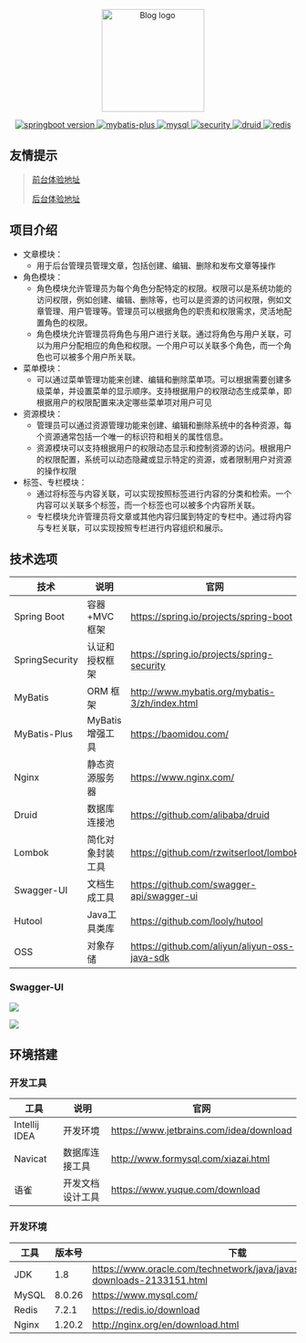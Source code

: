 <p align="center">
  <a href="https://blockcloth.cn/" target="_blank" rel="noopener noreferrer">
    <img width="180" src="https://img.shields.io/badge/青的个人博客-v1.0.0-important" alt="Blog logo">
  </a>
</p>
<p align="center">
    <a href="https://spring.io/projects/spring-boot">
        <img src="https://img.shields.io/badge/SpringBoot-v2.7.17-blue" alt="springboot version">
    </a>
  <a href="https://baomidou.com/">
    <img src="https://img.shields.io/badge/MybatisPlus-v3.5.4.1-green" alt="mybatis-plus">
  </a>
  <a href="https://dev.mysql.com/downloads/mysql/">
    <img src="https://img.shields.io/badge/mysql-v8.0.26-pink" alt="mysql">
  </a>
  <a href="https://spring.io/projects/spring-security">
    <img src="https://img.shields.io/badge/SpringSecurity-v2.7.17-ff69b4" alt="security">
  </a>
    <a href="https://github.com/alibaba/druid">
    <img src="https://img.shields.io/badge/druid-v1.2.6-red" alt="druid">
  </a>
  <a href="https://redis.io/">
    <img src="https://img.shields.io/badge/redis-v2.7.17-blue" alt="redis">
  </a>
</p>


## 友情提示

> [前台体验地址](https://blockcloth.cn/)
>
> [后台体验地址](https://blockcloth.cn/admin)

## 项目介绍       

- 文章模块：
  - 用于后台管理员管理文章，包括创建、编辑、删除和发布文章等操作
- 角色模块：
  - 角色模块允许管理员为每个角色分配特定的权限。权限可以是系统功能的访问权限，例如创建、编辑、删除等，也可以是资源的访问权限，例如文章管理、用户管理等。管理员可以根据角色的职责和权限需求，灵活地配置角色的权限。
  - 角色模块允许管理员将角色与用户进行关联。通过将角色与用户关联，可以为用户分配相应的角色和权限。一个用户可以关联多个角色，而一个角色也可以被多个用户所关联。
- 菜单模块：
  - 可以通过菜单管理功能来创建、编辑和删除菜单项。可以根据需要创建多级菜单，并设置菜单的显示顺序。支持根据用户的权限动态生成菜单，即根据用户的权限配置来决定哪些菜单项对用户可见
- 资源模块：
  - 管理员可以通过资源管理功能来创建、编辑和删除系统中的各种资源，每个资源通常包括一个唯一的标识符和相关的属性信息。
  - 资源模块可以支持根据用户的权限动态显示和控制资源的访问。根据用户的权限配置，系统可以动态隐藏或显示特定的资源，或者限制用户对资源的操作权限
- 标签、专栏模块：
  - 通过将标签与内容关联，可以实现按照标签进行内容的分类和检索。一个内容可以关联多个标签，而一个标签也可以被多个内容所关联。
  - 专栏模块允许管理员将文章或其他内容归属到特定的专栏中。通过将内容与专栏关联，可以实现按照专栏进行内容组织和展示。

## 技术选项

| 技术                 | 说明             | 官网                                           |
| -------------------- | ---------------- | ---------------------------------------------- |
| Spring Boot          | 容器+MVC 框架    | https://spring.io/projects/spring-boot         |
| SpringSecurity       | 认证和授权框架   | https://spring.io/projects/spring-security     |
| MyBatis              | ORM 框架         | http://www.mybatis.org/mybatis-3/zh/index.html |
| MyBatis-Plus         | MyBatis 增强工具 | https://baomidou.com/                          |
| Nginx                | 静态资源服务器   | https://www.nginx.com/                         |
| Druid                | 数据库连接池     | https://github.com/alibaba/druid               |
| Lombok               | 简化对象封装工具 | https://github.com/rzwitserloot/lombok         |
| Swagger-UI           | 文档生成工具     | https://github.com/swagger-api/swagger-ui      |                |
| Hutool               | Java工具类库     | https://github.com/looly/hutool                |
| OSS                  | 对象存储         | https://github.com/aliyun/aliyun-oss-java-sdk  |

### Swagger-UI

![](https://coding-blog-oss01.oss-cn-hangzhou.aliyuncs.com/codingblog/web.png)

![](https://coding-blog-oss01.oss-cn-hangzhou.aliyuncs.com/codingblog/admin.png)

## 环境搭建

### 开发工具

| 工具          | 说明             | 官网                                    |
| ------------- | ---------------- | --------------------------------------- |
| Intellij IDEA | 开发环境         | https://www.jetbrains.com/idea/download |
| Navicat       | 数据库连接工具   | http://www.formysql.com/xiazai.html     |
| 语雀          | 开发文档设计工具 | https://www.yuque.com/download          |

### 开发环境

| 工具  | 版本号 | 下载                                                         |
| ----- | ------ | ------------------------------------------------------------ |
| JDK   | 1.8    | https://www.oracle.com/technetwork/java/javase/downloads/jdk8-downloads-2133151.html |
| MySQL | 8.0.26 | https://www.mysql.com/                                       |
| Redis | 7.2.1  | https://redis.io/download                                    |
| Nginx | 1.20.2 | http://nginx.org/en/download.html                            |



